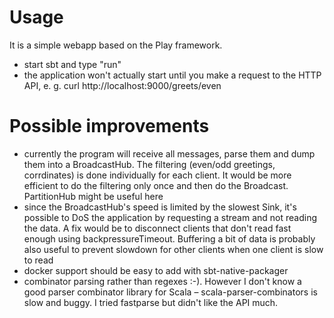 # Usage
It is a simple webapp based on the Play framework. 
- start sbt and type "run"
- the application won't actually start until you make a request
  to the HTTP API, e. g. curl http://localhost:9000/greets/even

# Possible improvements
- currently the program will receive all messages, parse them and dump them into a BroadcastHub. The filtering (even/odd greetings, corrdinates) is done individually for each client. It would be more efficient to do the filtering only once and then do the Broadcast. PartitionHub might be useful here
- since the BroadcastHub's speed is limited by the slowest Sink, it's possible to DoS the application by requesting a stream and not reading the data. A fix would be to disconnect clients that don't read fast enough using backpressureTimeout. Buffering a bit of data is probably also useful to prevent slowdown for other clients when one client is slow to read
- docker support should be easy to add with sbt-native-packager
- combinator parsing rather than regexes :-). However I don't know a good parser combinator library for Scala – scala-parser-combinators is slow and buggy. I tried fastparse but didn't like the API much. 
